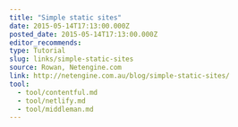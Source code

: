 ```yaml
---
title: "Simple static sites"
date: 2015-05-14T17:13:00.000Z
posted_date: 2015-05-14T17:13:00.000Z
editor_recommends:
type: Tutorial
slug: links/simple-static-sites
source: Rowan, Netengine.com
link: http://netengine.com.au/blog/simple-static-sites/
tool:
  - tool/contentful.md
  - tool/netlify.md
  - tool/middleman.md
---
```





